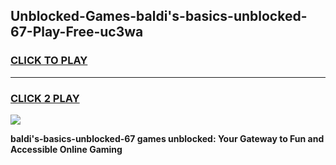 
## Unblocked-Games-baldi's-basics-unblocked-67-Play-Free-uc3wa
<h3>
<a href="https://premium76.site?title=baldi's-basics-unblocked-67&ref=20M">CLICK TO PLAY</a></h3>
<hr>

<h3>
<a href="https://premium76.site?title=baldi's-basics-unblocked-67&ref=20M">CLICK 2 PLAY</a>
  
</h3>

<a href="https://premium76.site?title=baldi's-basics-unblocked-67&ref=19M"><img src="https://clearcache.store/games.png"></a>


**baldi's-basics-unblocked-67 games unblocked: Your Gateway to Fun and Accessible Online Gaming**
